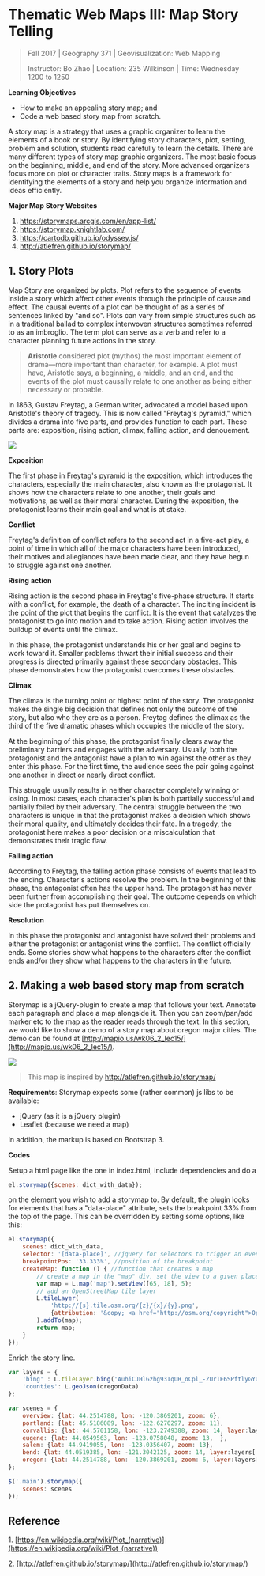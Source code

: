 # Thematic Web Maps III: Map Story Telling

> Fall 2017 | Geography 371 | Geovisualization: Web Mapping
>
> Instructor: Bo Zhao | Location: 235 Wilkinson | Time: Wednesday 1200 to 1250

**Learning Objectives**

- How to make an appealing story map; and
- Code a web based story map from scratch.

A story map is a strategy that uses a graphic organizer to learn the elements of a book or story. By identifying story characters, plot, setting, problem and solution, students read carefully to learn the details. There are many different types of story map graphic organizers. The most basic focus on the beginning, middle, and end of the story. More advanced organizers focus more on plot or character traits. Story maps is a framework for identifying the elements of a story and help you organize information and ideas efficiently.

**Major Map Story Websites**

1. https://storymaps.arcgis.com/en/app-list/
2. https://storymap.knightlab.com/
3. https://cartodb.github.io/odyssey.js/
4. http://atlefren.github.io/storymap/

## 1. Story Plots

Map Story are organized by plots. Plot refers to the sequence of events inside a story which affect other events through the principle of cause and effect. The causal events of a plot can be thought of as a series of sentences linked by "and so". Plots can vary from simple structures such as in a traditional ballad to complex interwoven structures sometimes referred to as an imbroglio. The term plot can serve as a verb and refer to a character planning future actions in the story.

> **Aristotle** considered plot (mythos) the most important element of drama—more important than character, for example. A plot must have, Aristotle says, a beginning, a middle, and an end, and the events of the plot must causally relate to one another as being either necessary or probable.

In 1863, Gustav Freytag, a German writer, advocated a model based upon Aristotle's theory of tragedy. This is now called "Freytag's pyramid," which divides a drama into five parts, and provides function to each part. These parts are: exposition, rising action, climax, falling action, and denouement.

![](img/Freytags_pyramid.svg.png)

**Exposition**

The first phase in Freytag's pyramid is the exposition, which introduces the characters, especially the main character, also known as the protagonist. It shows how the characters relate to one another, their goals and motivations, as well as their moral character. During the exposition, the protagonist learns their main goal and what is at stake.

**Conflict**

Freytag's definition of conflict refers to the second act in a five-act play, a point of time in which all of the major characters have been introduced, their motives and allegiances have been made clear, and they have begun to struggle against one another.

**Rising action**

Rising action is the second phase in Freytag's five-phase structure. It starts with a conflict, for example, the death of a character. The inciting incident is the point of the plot that begins the conflict. It is the event that catalyzes the protagonist to go into motion and to take action. Rising action involves the buildup of events until the climax.

In this phase, the protagonist understands his or her goal and begins to work toward it. Smaller problems thwart their initial success and their progress is directed primarily against these secondary obstacles. This phase demonstrates how the protagonist overcomes these obstacles.

**Climax**

The climax is the turning point or highest point of the story. The protagonist makes the single big decision that defines not only the outcome of the story, but also who they are as a person. Freytag defines the climax as the third of the five dramatic phases which occupies the middle of the story.

At the beginning of this phase, the protagonist finally clears away the preliminary barriers and engages with the adversary. Usually, both the protagonist and the antagonist have a plan to win against the other as they enter this phase. For the first time, the audience sees the pair going against one another in direct or nearly direct conflict.

This struggle usually results in neither character completely winning or losing. In most cases, each character's plan is both partially successful and partially foiled by their adversary. The central struggle between the two characters is unique in that the protagonist makes a decision which shows their moral quality, and ultimately decides their fate. In a tragedy, the protagonist here makes a poor decision or a miscalculation that demonstrates their tragic flaw.

**Falling action**

According to Freytag, the falling action phase consists of events that lead to the ending. Character's actions resolve the problem. In the beginning of this phase, the antagonist often has the upper hand. The protagonist has never been further from accomplishing their goal. The outcome depends on which side the protagonist has put themselves on.

**Resolution**

In this phase the protagonist and antagonist have solved their problems and either the protagonist or antagonist wins the conflict. The conflict officially ends. Some stories show what happens to the characters after the conflict ends and/or they show what happens to the characters in the future.

## 2. Making a web based story map from scratch

Storymap is a jQuery-plugin to create a map that follows your text. Annotate each paragraph and place a map alongside it. Then you can zoom/pan/add marker etc to the map as the reader reads through the text. In this section, we would like to show a demo of a story map about oregon major cities. The demo can be found at [http://mapio.us/wk06_2_lec15/](http://mapio.us/wk06_2_lec15/).

![](img/demo.png)

> This map is inspired by http://atlefren.github.io/storymap/


**Requirements**: Storymap expects some (rather common) js libs to be available:

- jQuery (as it is a jQuery plugin)
- Leaflet (because we need a map)

In addition, the markup is based on Bootstrap 3.

**Codes**

Setup a html page like the one in index.html, include dependencies and do a

```js
el.storymap({scenes: dict_with_data});
```

on the element you wish to add a storymap to. By default, the plugin looks for elements that has a "data-place" attribute, sets the breakpoint 33% from the top of the page. This can be overridden by setting some options, like this:

```js
el.storymap({
    scenes: dict_with_data,
    selector: '[data-place]', //jquery for selectors to trigger an event
    breakpointPos: '33.333%', //position of the breakpoint
    createMap: function () { //function that creates a map
        // create a map in the "map" div, set the view to a given place and zoom
        var map = L.map('map').setView([65, 18], 5);
        // add an OpenStreetMap tile layer
        L.tileLayer(
            'http://{s}.tile.osm.org/{z}/{x}/{y}.png',
            {attribution: '&copy; <a href="http://osm.org/copyright">OpenStreetMap</a> contributors'}
        ).addTo(map);
        return map;
    }
});
```

Enrich the story line.

```js
var layers = {
    'bing' : L.tileLayer.bing('AuhiCJHlGzhg93IqUH_oCpl_-ZUrIE6SPftlyGYUvr9Amx5nzA-WqGcPquyFZl4L'),
    'counties': L.geoJson(oregonData)
};

var scenes = {
    overview: {lat: 44.2514788, lon: -120.3869201, zoom: 6},
    portland: {lat: 45.5186089, lon: -122.6270297, zoom: 11},
    corvallis: {lat: 44.5701158, lon: -123.2749388, zoom: 14, layer:layers['bing']},
    eugene: {lat: 44.0549563, lon: -123.0758048, zoom: 13,  },
    salem: {lat: 44.9419055, lon: -123.0356407, zoom: 13},
    bend: {lat: 44.0519385, lon: -121.3042125, zoom: 14, layer:layers['bing']},
    oregon: {lat: 44.2514788, lon: -120.3869201, zoom: 6, layer:layers['counties']}
};

$('.main').storymap({
    scenes: scenes
});
```

## Reference

1\. [https://en.wikipedia.org/wiki/Plot_(narrative)](https://en.wikipedia.org/wiki/Plot_(narrative))

2\. [http://atlefren.github.io/storymap/](http://atlefren.github.io/storymap/)